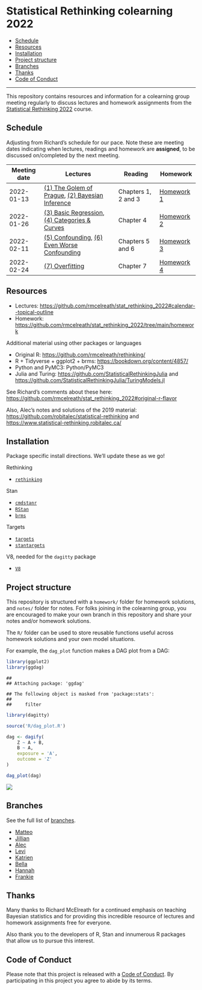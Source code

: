 Statistical Rethinking colearning 2022
================

-   [Schedule](#schedule)
-   [Resources](#resources)
-   [Installation](#installation)
-   [Project structure](#project-structure)
-   [Branches](#branches)
-   [Thanks](#thanks)
-   [Code of Conduct](#code-of-conduct)

------------------------------------------------------------------------

This repository contains resources and information for a colearning
group meeting regularly to discuss lectures and homework assignments
from the [Statistical Rethinking
2022](https://github.com/rmcelreath/stat_rethinking_2022) course.

## Schedule

Adjusting from Richard’s schedule for our pace. Note these are meeting
dates indicating when lectures, readings and homework are **assigned**,
to be discussed on/completed by the next meeting.

| Meeting date | Lectures                                                                                                                                                                       | Reading             | Homework                                                                                       |
|--------------|--------------------------------------------------------------------------------------------------------------------------------------------------------------------------------|---------------------|------------------------------------------------------------------------------------------------|
| 2022-01-13   | [(1) The Golem of Prague](https://youtu.be/cclUd_HoRlo), [(2) Bayesian Inference](https://www.youtube.com/watch?v=guTdrfycW2Q&list=PLDcUM9US4XdMROZ57-OIRtIK0aOynbgZN&index=2) | Chapters 1, 2 and 3 | [Homework 1](https://github.com/rmcelreath/stat_rethinking_2022/blob/main/homework/week01.pdf) |
| 2022-01-26   | [(3) Basic Regression](https://www.youtube.com/watch?v=zYYBtxHWE0A), [(4) Categories & Curves](https://youtu.be/QiHKdvAbYII)                                                   | Chapter 4           | [Homework 2](https://github.com/rmcelreath/stat_rethinking_2022/blob/main/homework/week02.pdf) |
| 2022-02-11   | [(5) Confounding](https://youtu.be/UpP-_mBvECI), [(6) Even Worse Confounding](https://www.youtube.com/watch?v=NSuTaeW6Orc)                                                     | Chapters 5 and 6    | [Homework 3](https://github.com/rmcelreath/stat_rethinking_2022/blob/main/homework/week03.pdf) |
| 2022-02-24   | [(7) Overfitting](https://www.youtube.com/watch?v=odGAAJDlgp8&list=PLDcUM9US4XdMROZ57-OIRtIK0aOynbgZN&index=7)                                                                 | Chapter 7           | [Homework 4](https://github.com/rmcelreath/stat_rethinking_2022/blob/main/homework/week03.pdf) |

## Resources

-   Lectures:
    <https://github.com/rmcelreath/stat_rethinking_2022#calendar--topical-outline>
-   Homework:
    <https://github.com/rmcelreath/stat_rethinking_2022/tree/main/homework>

Additional material using other packages or languages

-   Original R: <https://github.com/rmcelreath/rethinking/>
-   R + Tidyverse + ggplot2 + brms: <https://bookdown.org/content/4857/>
-   Python and PyMC3: Python/PyMC3
-   Julia and Turing: <https://github.com/StatisticalRethinkingJulia>
    and <https://github.com/StatisticalRethinkingJulia/TuringModels.jl>

See Richard’s comments about these here:
<https://github.com/rmcelreath/stat_rethinking_2022#original-r-flavor>

Also, Alec’s notes and solutions of the 2019 material:
<https://github.com/robitalec/statistical-rethinking> and
<https://www.statistical-rethinking.robitalec.ca/>

## Installation

Package specific install directions. We’ll update these as we go!

Rethinking

-   [`rethinking`](https://github.com/rmcelreath/rethinking#installation)

Stan

-   [`cmdstanr`](https://mc-stan.org/cmdstanr/articles/cmdstanr.html)
-   [`RStan`](https://github.com/stan-dev/rstan/wiki/RStan-Getting-Started)
-   [`brms`](r/brms/#how-do-i-install-brms)

Targets

-   [`targets`](https://github.com/ropensci/targets/#installation)
-   [`stantargets`](https://github.com/ropensci/stantargets/#installation)

V8, needed for the `dagitty` package

-   [`V8`](https://github.com/jeroen/v8#installation)

## Project structure

This repository is structured with a `homework/` folder for homework
solutions, and `notes/` folder for notes. For folks joining in the
colearning group, you are encouraged to make your own branch in this
repository and share your notes and/or homework solutions.

The `R/` folder can be used to store reusable functions useful across
homework solutions and your own model situations.

For example, the `dag_plot` function makes a DAG plot from a DAG:

``` r
library(ggplot2)
library(ggdag)
```

    ## 
    ## Attaching package: 'ggdag'

    ## The following object is masked from 'package:stats':
    ## 
    ##     filter

``` r
library(dagitty)

source('R/dag_plot.R')

dag <- dagify(
    Z ~ A + B,
    B ~ A,
    exposure = 'A',
    outcome = 'Z'
)

dag_plot(dag)
```

![](graphics/readme_dag-1.png)<!-- -->

## Branches

See the full list of
[branches](https://github.com/robitalec/statistical-rethinking-colearning-2022/branches).

-   [Matteo](https://github.com/robitalec/statistical-rethinking-colearning-2022/tree/matteo)
-   [Jillian](https://github.com/robitalec/statistical-rethinking-colearning-2022/tree/jillian)
-   [Alec](https://github.com/robitalec/statistical-rethinking-colearning-2022/tree/alec)
-   [Levi](https://github.com/robitalec/statistical-rethinking-colearning-2022/tree/levi)
-   [Katrien](https://github.com/robitalec/statistical-rethinking-colearning-2022/tree/katrien)
-   [Bella](https://github.com/robitalec/statistical-rethinking-colearning-2022/tree/bella)
-   [Hannah](https://github.com/robitalec/statistical-rethinking-colearning-2022/tree/hannah)
-   [Frankie](https://github.com/robitalec/statistical-rethinking-colearning-2022/tree/frankie)

## Thanks

Many thanks to Richard McElreath for a continued emphasis on teaching
Bayesian statistics and for providing this incredible resource of
lectures and homework assignments free for everyone.

Also thank you to the developers of R, Stan and innumerous R packages
that allow us to pursue this interest.

## Code of Conduct

Please note that this project is released with a [Code of
Conduct](CODE_OF_CONDUCT.md). By participating in this project you agree
to abide by its terms.
